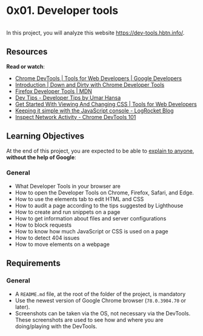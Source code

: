 <h1 class="gap">0x01. Developer tools</h1>
<div class="well clean" id="project-description">
  <p><img src="https://holbertonintranet.s3.amazonaws.com/uploads/medias/2019/12/0872ca9b19e11650e355.jpeg?X-Amz-Algorithm=AWS4-HMAC-SHA256&amp;X-Amz-Credential=AKIARDDGGGOU5BHMTQX4%2F20211203%2Fus-east-1%2Fs3%2Faws4_request&amp;X-Amz-Date=20211203T134122Z&amp;X-Amz-Expires=86400&amp;X-Amz-SignedHeaders=host&amp;X-Amz-Signature=8af8a7b80639b80d3eb3c04cd0d88f0e32c0229874f483763a9953f1e6b78dbe" alt="" style=""></p>

<p>In this project, you will analyze this website <a href="/rltoken/Lwnv01iLnS6OuT1vlDCcIg" title="https://dev-tools.hbtn.info/" target="_blank">https://dev-tools.hbtn.info/</a>.</p>

<h2>Resources</h2>

<p><strong>Read or watch</strong>:</p>

<ul>
<li><a href="/rltoken/82GJvQ5DlwfcYRNuHWOGFA" title="Chrome DevTools  |  Tools for Web Developers  |  Google Developers" target="_blank">Chrome DevTools  |  Tools for Web Developers  |  Google Developers</a></li>
<li><a href="/rltoken/vNCYSZZ_A7JZ6F3Nv91KxA" title="Introduction | Down and Dirty with Chrome Developer Tools" target="_blank">Introduction | Down and Dirty with Chrome Developer Tools</a></li>
<li><a href="/rltoken/zZQbDVkJ3zeeaM-3zTf8Dw" title="Firefox Developer Tools | MDN" target="_blank">Firefox Developer Tools | MDN</a></li>
<li><a href="/rltoken/soaR8Gq7OL4w48rZe2bakQ" title="Dev Tips - Developer Tips by Umar Hansa" target="_blank">Dev Tips - Developer Tips by Umar Hansa</a></li>
<li><a href="/rltoken/RA0zyadwvl6OmoVYMDp-3Q" title="Get Started With Viewing And Changing CSS  |  Tools for Web Developers" target="_blank">Get Started With Viewing And Changing CSS  |  Tools for Web Developers</a></li>
<li><a href="/rltoken/ePHot6ZwOgXG6Cynq3E_-g" title="Keeping it simple with the JavaScript console - LogRocket Blog" target="_blank">Keeping it simple with the JavaScript console - LogRocket Blog</a></li>
<li><a href="/rltoken/hv47k9yKKsyoG2AEL73Ajw" title="Inspect Network Activity - Chrome DevTools 101" target="_blank">Inspect Network Activity - Chrome DevTools 101</a></li>
</ul>

<h2>Learning Objectives</h2>

<p>At the end of this project, you are expected to be able to <a href="/rltoken/Pa6XOcTdMq7EZ13jmN0AoA" title="explain to anyone" target="_blank">explain to anyone</a>, <strong>without the help of Google</strong>:</p>

<h3>General</h3>

<ul>
<li>What Developer Tools in your browser are</li>
<li>How to open the Developer Tools on Chrome, Firefox, Safari, and Edge.</li>
<li>How to use the elements tab to edit HTML and CSS</li>
<li>How to audit a page according to the tips suggested by Lighthouse</li>
<li>How to create and run snippets on a page</li>
<li>How to get information about files and server configurations</li>
<li>How to block requests</li>
<li>How to know how much JavaScript or CSS is used on a page</li>
<li>How to detect 404 issues</li>
<li>How to move elements on a webpage</li>
</ul>

<h2>Requirements</h2>

<h3>General</h3>

<ul>
<li>A <code>README.md</code> file, at the root of the folder of the project, is mandatory</li>
<li>Use the newest version of Google Chrome browser (<code>78.0.3904.70</code> or later). </li>
<li>Screenshots can be taken via the OS, not necessary via the DevTools. These screenshots are used to see how and where you are doing/playing with the DevTools. </li>
</ul>

</div>
